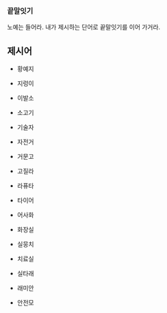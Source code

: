 ### 끝말잇기

노예는 들어라. 내가 제시하는 단어로 끝말잇기를 이어 가거라.



## 제시어

* 황예지
* 지렁이
* 이발소
* 소고기
* 기술자
* 자전거
* 거문고
* 고질라
* 라퓨타
* 타이어
* 어사화
* 화장실
* 실뭉치
* 치료실
* 실타래
* 래미안

* 안전모